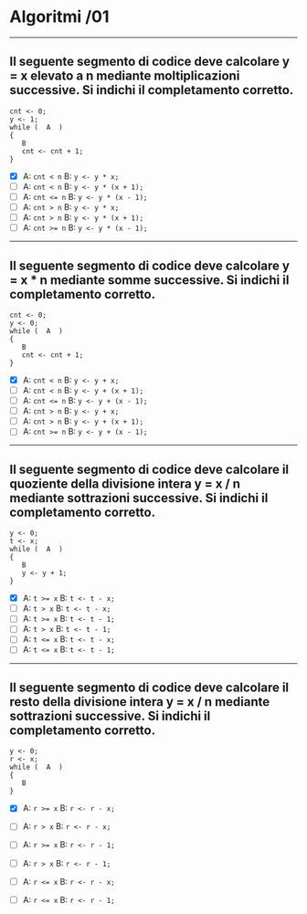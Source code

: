 # Algoritmi /01

---

## Il seguente segmento di codice deve calcolare y = x elevato a n mediante moltiplicazioni successive. Si indichi il completamento corretto.

```
cnt <- 0;
y <- 1;
while (  A  )
{
   B
   cnt <- cnt + 1;
}
```


- [x] A: `cnt < n`  B: `y <- y * x;`
- [ ] A: `cnt < n`  B: `y <- y * (x + 1);`
- [ ] A: `cnt <= n` B: `y <- y * (x - 1);`
- [ ] A: `cnt > n`  B: `y <- y * x;`
- [ ] A: `cnt > n`  B: `y <- y * (x + 1);`
- [ ] A: `cnt >= n` B: `y <- y * (x - 1);`

---

## Il seguente segmento di codice deve calcolare y = x * n mediante somme successive. Si indichi il completamento corretto.

```
cnt <- 0;
y <- 0;
while (  A  )
{
   B
   cnt <- cnt + 1;
}
```

- [x] A: `cnt < n`  B: `y <- y + x;`
- [ ] A: `cnt < n`  B: `y <- y + (x + 1);`
- [ ] A: `cnt <= n` B: `y <- y + (x - 1);`
- [ ] A: `cnt > n`  B: `y <- y + x;`
- [ ] A: `cnt > n`  B: `y <- y + (x + 1);`
- [ ] A: `cnt >= n` B: `y <- y + (x - 1);`

---

## Il seguente segmento di codice deve calcolare il quoziente della divisione intera y = x / n mediante sottrazioni successive. Si indichi il completamento corretto.

```
y <- 0;
t <- x;
while (  A  )
{
   B
   y <- y + 1;
}
```

- [x] A: `t >= x`  B: `t <- t - x;`
- [ ] A: `t > x`   B: `t <- t - x;`
- [ ] A: `t >= x`  B: `t <- t - 1;`
- [ ] A: `t > x`   B: `t <- t - 1;`
- [ ] A: `t <= x`  B: `t <- t - x;`
- [ ] A: `t <= x`  B: `t <- t - 1;`

---

## Il seguente segmento di codice deve calcolare il resto della divisione intera y = x / n mediante sottrazioni successive. Si indichi il completamento corretto.

```
y <- 0;
r <- x;
while (  A  )
{
   B
}
```

- [x] A: `r >= x`  B: `r <- r - x;`
- [ ] A: `r > x`   B: `r <- r - x;`
- [ ] A: `r >= x`  B: `r <- r - 1;`
- [ ] A: `r > x`   B: `r <- r - 1;`
- [ ] A: `r <= x`  B: `r <- r - x;`
- [ ] A: `r <= x`  B: `r <- r - 1;`

